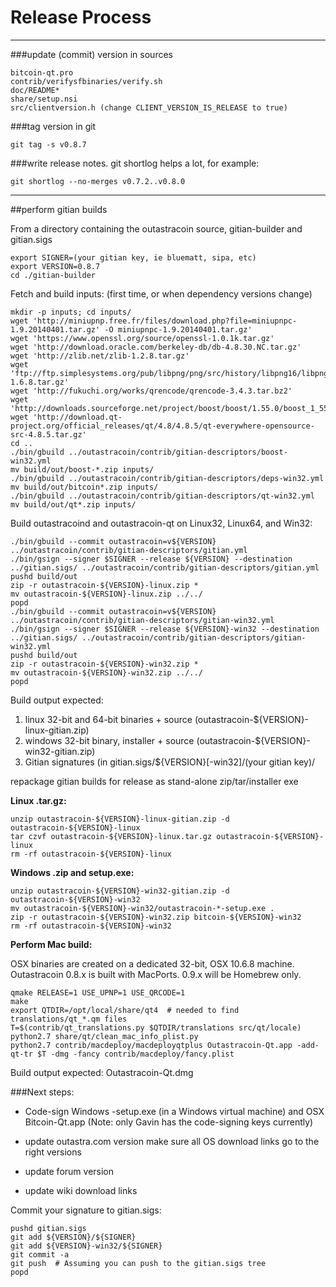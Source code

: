 Release Process
====================

* * *

###update (commit) version in sources


	bitcoin-qt.pro
	contrib/verifysfbinaries/verify.sh
	doc/README*
	share/setup.nsi
	src/clientversion.h (change CLIENT_VERSION_IS_RELEASE to true)

###tag version in git

	git tag -s v0.8.7

###write release notes. git shortlog helps a lot, for example:

	git shortlog --no-merges v0.7.2..v0.8.0

* * *

##perform gitian builds

 From a directory containing the outastracoin source, gitian-builder and gitian.sigs
  
	export SIGNER=(your gitian key, ie bluematt, sipa, etc)
	export VERSION=0.8.7
	cd ./gitian-builder

 Fetch and build inputs: (first time, or when dependency versions change)

	mkdir -p inputs; cd inputs/
	wget 'http://miniupnp.free.fr/files/download.php?file=miniupnpc-1.9.20140401.tar.gz' -O miniupnpc-1.9.20140401.tar.gz'
	wget 'https://www.openssl.org/source/openssl-1.0.1k.tar.gz'
	wget 'http://download.oracle.com/berkeley-db/db-4.8.30.NC.tar.gz'
	wget 'http://zlib.net/zlib-1.2.8.tar.gz'
	wget 'ftp://ftp.simplesystems.org/pub/libpng/png/src/history/libpng16/libpng-1.6.8.tar.gz'
	wget 'http://fukuchi.org/works/qrencode/qrencode-3.4.3.tar.bz2'
	wget 'http://downloads.sourceforge.net/project/boost/boost/1.55.0/boost_1_55_0.tar.bz2'
	wget 'http://download.qt-project.org/official_releases/qt/4.8/4.8.5/qt-everywhere-opensource-src-4.8.5.tar.gz'
	cd ..
	./bin/gbuild ../outastracoin/contrib/gitian-descriptors/boost-win32.yml
	mv build/out/boost-*.zip inputs/
	./bin/gbuild ../outastracoin/contrib/gitian-descriptors/deps-win32.yml
	mv build/out/bitcoin*.zip inputs/
	./bin/gbuild ../outastracoin/contrib/gitian-descriptors/qt-win32.yml
	mv build/out/qt*.zip inputs/

 Build outastracoind and outastracoin-qt on Linux32, Linux64, and Win32:
  
	./bin/gbuild --commit outastracoin=v${VERSION} ../outastracoin/contrib/gitian-descriptors/gitian.yml
	./bin/gsign --signer $SIGNER --release ${VERSION} --destination ../gitian.sigs/ ../outastracoin/contrib/gitian-descriptors/gitian.yml
	pushd build/out
	zip -r outastracoin-${VERSION}-linux.zip *
	mv outastracoin-${VERSION}-linux.zip ../../
	popd
	./bin/gbuild --commit outastracoin=v${VERSION} ../outastracoin/contrib/gitian-descriptors/gitian-win32.yml
	./bin/gsign --signer $SIGNER --release ${VERSION}-win32 --destination ../gitian.sigs/ ../outastracoin/contrib/gitian-descriptors/gitian-win32.yml
	pushd build/out
	zip -r outastracoin-${VERSION}-win32.zip *
	mv outastracoin-${VERSION}-win32.zip ../../
	popd

  Build output expected:

  1. linux 32-bit and 64-bit binaries + source (outastracoin-${VERSION}-linux-gitian.zip)
  2. windows 32-bit binary, installer + source (outastracoin-${VERSION}-win32-gitian.zip)
  3. Gitian signatures (in gitian.sigs/${VERSION}[-win32]/(your gitian key)/

repackage gitian builds for release as stand-alone zip/tar/installer exe

**Linux .tar.gz:**

	unzip outastracoin-${VERSION}-linux-gitian.zip -d outastracoin-${VERSION}-linux
	tar czvf outastracoin-${VERSION}-linux.tar.gz outastracoin-${VERSION}-linux
	rm -rf outastracoin-${VERSION}-linux

**Windows .zip and setup.exe:**

	unzip outastracoin-${VERSION}-win32-gitian.zip -d outastracoin-${VERSION}-win32
	mv outastracoin-${VERSION}-win32/outastracoin-*-setup.exe .
	zip -r outastracoin-${VERSION}-win32.zip bitcoin-${VERSION}-win32
	rm -rf outastracoin-${VERSION}-win32

**Perform Mac build:**

  OSX binaries are created on a dedicated 32-bit, OSX 10.6.8 machine.
  Outastracoin 0.8.x is built with MacPorts.  0.9.x will be Homebrew only.

	qmake RELEASE=1 USE_UPNP=1 USE_QRCODE=1
	make
	export QTDIR=/opt/local/share/qt4  # needed to find translations/qt_*.qm files
	T=$(contrib/qt_translations.py $QTDIR/translations src/qt/locale)
	python2.7 share/qt/clean_mac_info_plist.py
	python2.7 contrib/macdeploy/macdeployqtplus Outastracoin-Qt.app -add-qt-tr $T -dmg -fancy contrib/macdeploy/fancy.plist

 Build output expected: Outastracoin-Qt.dmg

###Next steps:

* Code-sign Windows -setup.exe (in a Windows virtual machine) and
  OSX Bitcoin-Qt.app (Note: only Gavin has the code-signing keys currently)

* update outastra.com version
  make sure all OS download links go to the right versions

* update forum version

* update wiki download links

Commit your signature to gitian.sigs:

	pushd gitian.sigs
	git add ${VERSION}/${SIGNER}
	git add ${VERSION}-win32/${SIGNER}
	git commit -a
	git push  # Assuming you can push to the gitian.sigs tree
	popd

